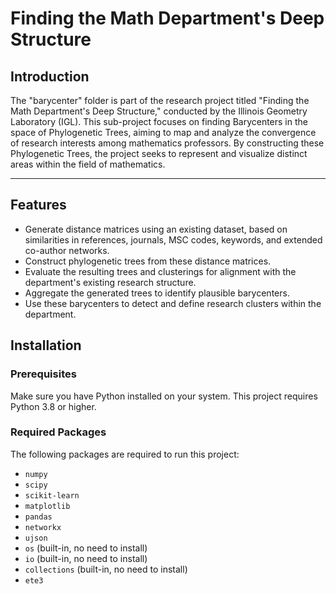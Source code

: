 # Finding the Math Department's Deep Structure

## Introduction

The "barycenter" folder is part of the research project titled "Finding the Math Department's Deep Structure," conducted by the Illinois Geometry Laboratory (IGL). This sub-project focuses on finding Barycenters in the space of Phylogenetic Trees, aiming to map and analyze the convergence of research interests among mathematics professors. By constructing these Phylogenetic Trees, the project seeks to represent and visualize distinct areas within the field of mathematics.

---

## Features

- Generate distance matrices using an existing dataset, based on similarities in references, journals, MSC codes, keywords, and extended co-author networks.
- Construct phylogenetic trees from these distance matrices.
- Evaluate the resulting trees and clusterings for alignment with the department's existing research structure.
- Aggregate the generated trees to identify plausible barycenters.
- Use these barycenters to detect and define research clusters within the department.

## Installation

### Prerequisites

Make sure you have Python installed on your system. This project requires Python 3.8 or higher.

### Required Packages

The following packages are required to run this project:

- `numpy`
- `scipy`
- `scikit-learn`
- `matplotlib`
- `pandas`
- `networkx`
- `ujson`
- `os` (built-in, no need to install)
- `io` (built-in, no need to install)
- `collections` (built-in, no need to install)
- `ete3`

